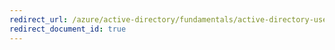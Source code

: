 ```yaml
---
redirect_url: /azure/active-directory/fundamentals/active-directory-users-profile-azure-portal
redirect_document_id: true
---
```

